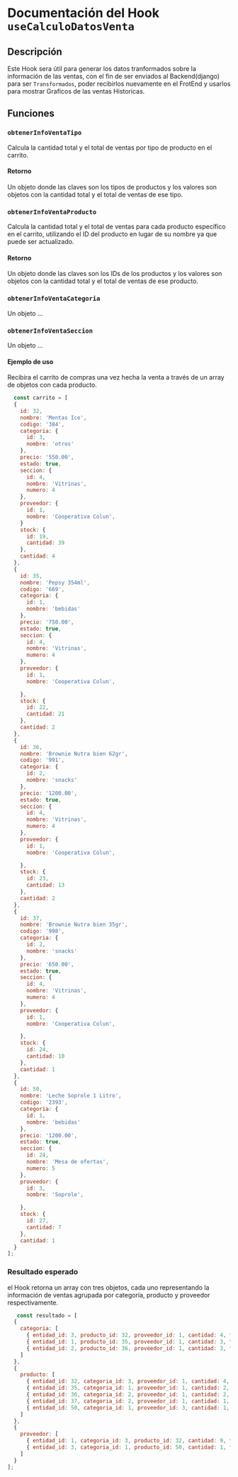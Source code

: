 # Documentación del Hook `useCalculoDatosVenta`

## Descripción
Este Hook sera útil para generar los datos tranformados sobre la información de las ventas, con el fin de ser enviados al Backend(django) para ser `Transformados`, poder recibirlos nuevamente en el FrotEnd y usarlos para mostrar Graficos de las ventas Historicas.

## Funciones

### `obtenerInfoVentaTipo`
Calcula la cantidad total y el total de ventas por tipo de producto en el carrito.

#### Retorno
Un objeto donde las claves son los tipos de productos y los valores son objetos con la cantidad total y el total de ventas de ese tipo.


### `obtenerInfoVentaProducto`
Calcula la cantidad total y el total de ventas para cada producto específico en el carrito, utilizando el ID del producto en lugar de su nombre ya que puede ser actualizado.

#### Retorno
Un objeto donde las claves son los IDs de los productos y los valores son objetos con la cantidad total y el total de ventas de ese producto.

### `obtenerInfoVentaCategoria`
Un objeto ...


### `obtenerInfoVentaSeccion`
Un objeto ...

#### Ejemplo de uso
Recibira el carrito de compras una vez hecha la venta a través de un array de objetos con cada producto.

```javascript
  const carrito = [
  {
    id: 32,
    nombre: 'Mentas Ice',
    codigo: '384',
    categoria: {
      id: 3,
      nombre: 'otros'
    },
    precio: '550.00',
    estado: true,
    seccion: {
      id: 4,
      nombre: 'Vitrinas',
      numero: 4
    },
    proveedor: {
      id: 1,
      nombre: 'Cooperativa Colun',
    }
    stock: {
      id: 19,
      cantidad: 39
    },
    cantidad: 4
  },
  {
    id: 35,
    nombre: 'Pepsy 354ml',
    codigo: '669',
    categoria: {
      id: 1,
      nombre: 'bebidas'
    },
    precio: '750.00',
    estado: true,
    seccion: {
      id: 4,
      nombre: 'Vitrinas',
      numero: 4
    },
    proveedor: {
      id: 1,
      nombre: 'Cooperativa Colun',

    },
    stock: {
      id: 22,
      cantidad: 21
    },
    cantidad: 2
  },
  {
    id: 36,
    nombre: 'Brownie Nutra bien 62gr',
    codigo: '991',
    categoria: {
      id: 2,
      nombre: 'snacks'
    },
    precio: '1200.00',
    estado: true,
    seccion: {
      id: 4,
      nombre: 'Vitrinas',
      numero: 4
    },
    proveedor: {
      id: 1,
      nombre: 'Cooperativa Colun',

    },
    stock: {
      id: 23,
      cantidad: 13
    },
    cantidad: 2
  },
  {
    id: 37,
    nombre: 'Brownie Nutra bien 35gr',
    codigo: '998',
    categoria: {
      id: 2,
      nombre: 'snacks'
    },
    precio: '650.00',
    estado: true,
    seccion: {
      id: 4,
      nombre: 'Vitrinas',
      numero: 4
    },
    proveedor: {
      id: 1,
      nombre: 'Cooperativa Colun',

    },
    stock: {
      id: 24,
      cantidad: 10
    },
    cantidad: 1
  },
  {
    id: 50,
    nombre: 'Leche Soprole 1 Litro',
    codigo: '2393',
    categoria: {
      id: 1,
      nombre: 'bebidas'
    },
    precio: '1200.00',
    estado: true,
    seccion: {
      id: 24,
      nombre: 'Mesa de ofertas',
      numero: 5
    },
    proveedor: {
      id: 3,
      nombre: 'Soprole',

    },
    stock: {
      id: 27,
      cantidad: 7
    },
    cantidad: 1
  }
];

```
### Resultado esperado

el Hook retorna un array con tres objetos, cada uno representando la información de ventas agrupada por categoría, producto y proveedor respectivamente. 


``` javascript
   const resultado = [
  {
    categoria: [
      { entidad_id: 3, producto_id: 32, proveedor_id: 1, cantidad: 4, total: 2200 },
      { entidad_id: 1, producto_id: 35, proveedor_id: 1, cantidad: 3, total: 2700 },
      { entidad_id: 2, producto_id: 36, proveedor_id: 1, cantidad: 3, total: 3050 }
    ]
  },
  {
    producto: [
      { entidad_id: 32, categoria_id: 3, proveedor_id: 1, cantidad: 4, total: 2200 },
      { entidad_id: 35, categoria_id: 1, proveedor_id: 1, cantidad: 2, total: 1500 },
      { entidad_id: 36, categoria_id: 2, proveedor_id: 1, cantidad: 2, total: 2400 },
      { entidad_id: 37, categoria_id: 2, proveedor_id: 1, cantidad: 1, total: 650 },
      { entidad_id: 50, categoria_id: 1, proveedor_id: 3, cantidad: 1, total: 1200 }
    ]
  },
  {
    proveedor: [
      { entidad_id: 1, categoria_id: 3, producto_id: 32, cantidad: 9, total: 6750 },
      { entidad_id: 3, categoria_id: 1, producto_id: 50, cantidad: 1, total: 1200 }
    ]
  }
];

  ```